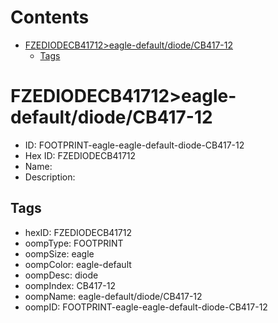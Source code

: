 



Contents
========

* [FZEDIODECB41712>eagle-default/diode/CB417-12](#fzediodecb41712eagle-defaultdiodecb417-12)
	* [Tags](#tags)

# FZEDIODECB41712>eagle-default/diode/CB417-12

- ID: FOOTPRINT-eagle-eagle-default-diode-CB417-12
- Hex ID: FZEDIODECB41712
- Name: 
- Description: 

## Tags

- hexID: FZEDIODECB41712
- oompType: FOOTPRINT
- oompSize: eagle
- oompColor: eagle-default
- oompDesc: diode
- oompIndex: CB417-12
- oompName: eagle-default/diode/CB417-12
- oompID: FOOTPRINT-eagle-eagle-default-diode-CB417-12
